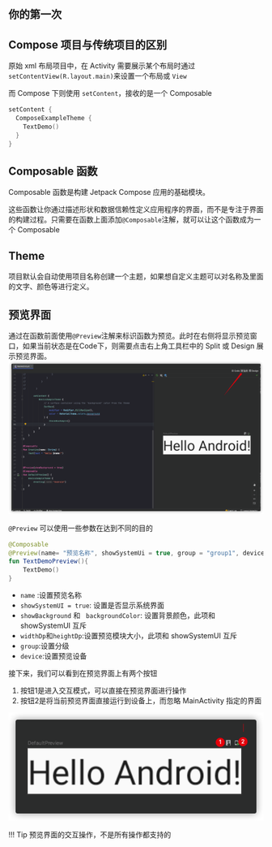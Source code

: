 ## 你的第一次

## Compose 项目与传统项目的区别

原始 xml 布局项目中，在 Activity 需要展示某个布局时通过 ```setContentView(R.layout.main)```来设置一个布局或 ```View```

而 Compose 下则使用 ```setContent```，接收的是一个 Composable

```kotlin
setContent {
  ComposeExampleTheme {
    TextDemo()
  }
}
```

## Composable 函数

Composable 函数是构建 Jetpack Compose 应用的基础模块。

这些函数让你通过描述形状和数据信赖性定义应用程序的界面，而不是专注于界面的构建过程。只需要在函数上面添加```@Composable```注解，就可以让这个函数成为一个 Composable

## Theme

项目默认会自动使用项目名称创建一个主题，如果想自定义主题可以对名称及里面的文字、颜色等进行定义。

## 预览界面

通过在函数前面使用```@Preview```注解来标识函数为预览。此时在右侧将显示预览窗口，如果当前状态是在Code下，则需要点击右上角工具栏中的 Split 或 Design 展示预览界面。
![预览](assets/preview_snapshot.png)

```@Preview``` 可以使用一些参数在达到不同的目的

```kotlin
@Composable
@Preview(name= "预览名称", showSystemUi = true, group = "group1", device = Devices.NEXUS_7)
fun TextDemoPreview(){
    TextDemo()
}
```

- ``` name ``` :设置预览名称
- ``` showSystemUI = true ```: 设置是否显示系统界面
- ``` showBackground ``` 和 ``` backgroundColor```: 设置背景颜色，此项和 showSystemUI 互斥
- ``` widthDp ```和``` heightDp ```:设置预览模块大小，此项和 showSystemUI 互斥
- ``` group ```:设置分级
- ``` device ```:设置预览设备



接下来，我们可以看到在预览界面上有两个按钮

1. 按钮1是进入交互模式，可以直接在预览界面进行操作
2. 按钮2是将当前预览界面直接运行到设备上，而忽略 MainActivity 指定的界面

![预览](assets/preview_snapshot2.png)

!!! Tip
    预览界面的交互操作，不是所有操作都支持的